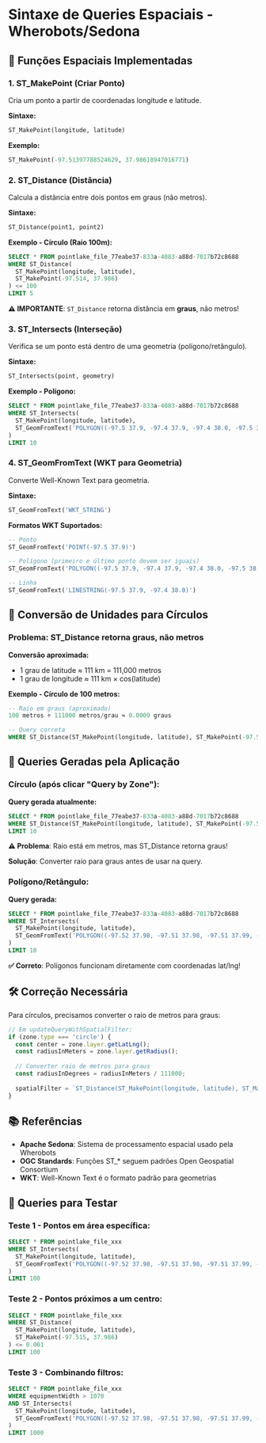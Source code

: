 # Sintaxe de Queries Espaciais - Wherobots/Sedona

## 📍 Funções Espaciais Implementadas

### 1. **ST_MakePoint** (Criar Ponto)
Cria um ponto a partir de coordenadas longitude e latitude.

**Sintaxe:**
```sql
ST_MakePoint(longitude, latitude)
```

**Exemplo:**
```sql
ST_MakePoint(-97.51397788524629, 37.98618947016771)
```

### 2. **ST_Distance** (Distância)
Calcula a distância entre dois pontos em graus (não metros).

**Sintaxe:**
```sql
ST_Distance(point1, point2)
```

**Exemplo - Círculo (Raio 100m):**
```sql
SELECT * FROM pointlake_file_77eabe37-833a-4083-a88d-7017b72c8688 
WHERE ST_Distance(
  ST_MakePoint(longitude, latitude), 
  ST_MakePoint(-97.514, 37.986)
) <= 100 
LIMIT 5
```

**⚠️ IMPORTANTE**: `ST_Distance` retorna distância em **graus**, não metros!

### 3. **ST_Intersects** (Interseção)
Verifica se um ponto está dentro de uma geometria (polígono/retângulo).

**Sintaxe:**
```sql
ST_Intersects(point, geometry)
```

**Exemplo - Polígono:**
```sql
SELECT * FROM pointlake_file_77eabe37-833a-4083-a88d-7017b72c8688 
WHERE ST_Intersects(
  ST_MakePoint(longitude, latitude), 
  ST_GeomFromText('POLYGON((-97.5 37.9, -97.4 37.9, -97.4 38.0, -97.5 38.0, -97.5 37.9))')
) 
LIMIT 10
```

### 4. **ST_GeomFromText** (WKT para Geometria)
Converte Well-Known Text para geometria.

**Sintaxe:**
```sql
ST_GeomFromText('WKT_STRING')
```

**Formatos WKT Suportados:**
```sql
-- Ponto
ST_GeomFromText('POINT(-97.5 37.9)')

-- Polígono (primeiro e último ponto devem ser iguais)
ST_GeomFromText('POLYGON((-97.5 37.9, -97.4 37.9, -97.4 38.0, -97.5 38.0, -97.5 37.9))')

-- Linha
ST_GeomFromText('LINESTRING(-97.5 37.9, -97.4 38.0)')
```

## 🔄 Conversão de Unidades para Círculos

### **Problema: ST_Distance retorna graus, não metros**

**Conversão aproximada:**
- 1 grau de latitude ≈ 111 km = 111,000 metros
- 1 grau de longitude ≈ 111 km × cos(latitude)

**Exemplo - Círculo de 100 metros:**
```sql
-- Raio em graus (aproximado)
100 metros ÷ 111000 metros/grau ≈ 0.0009 graus

-- Query correta
WHERE ST_Distance(ST_MakePoint(longitude, latitude), ST_MakePoint(-97.514, 37.986)) <= 0.0009
```

## 🎯 Queries Geradas pela Aplicação

### **Círculo (após clicar "Query by Zone"):**

**Query gerada atualmente:**
```sql
SELECT * FROM pointlake_file_77eabe37-833a-4083-a88d-7017b72c8688 
WHERE ST_Distance(ST_MakePoint(longitude, latitude), ST_MakePoint(-97.514, 37.986)) <= 74.705 
LIMIT 10
```

**⚠️ Problema**: Raio está em metros, mas ST_Distance retorna graus!

**Solução**: Converter raio para graus antes de usar na query.

### **Polígono/Retângulo:**

**Query gerada:**
```sql
SELECT * FROM pointlake_file_77eabe37-833a-4083-a88d-7017b72c8688 
WHERE ST_Intersects(
  ST_MakePoint(longitude, latitude), 
  ST_GeomFromText('POLYGON((-97.52 37.98, -97.51 37.98, -97.51 37.99, -97.52 37.99, -97.52 37.98))')
) 
LIMIT 10
```

**✅ Correto**: Polígonos funcionam diretamente com coordenadas lat/lng!

## 🛠️ Correção Necessária

Para círculos, precisamos converter o raio de metros para graus:

```javascript
// Em updateQueryWithSpatialFilter:
if (zone.type === 'circle') {
  const center = zone.layer.getLatLng();
  const radiusInMeters = zone.layer.getRadius();
  
  // Converter raio de metros para graus
  const radiusInDegrees = radiusInMeters / 111000;
  
  spatialFilter = `ST_Distance(ST_MakePoint(longitude, latitude), ST_MakePoint(${center.lng}, ${center.lat})) <= ${radiusInDegrees}`;
}
```

## 📚 Referências

- **Apache Sedona**: Sistema de processamento espacial usado pela Wherobots
- **OGC Standards**: Funções ST_* seguem padrões Open Geospatial Consortium
- **WKT**: Well-Known Text é o formato padrão para geometrias

## 🧪 Queries para Testar

### **Teste 1 - Pontos em área específica:**
```sql
SELECT * FROM pointlake_file_xxx 
WHERE ST_Intersects(
  ST_MakePoint(longitude, latitude), 
  ST_GeomFromText('POLYGON((-97.52 37.98, -97.51 37.98, -97.51 37.99, -97.52 37.99, -97.52 37.98))')
) 
LIMIT 100
```

### **Teste 2 - Pontos próximos a um centro:**
```sql
SELECT * FROM pointlake_file_xxx 
WHERE ST_Distance(
  ST_MakePoint(longitude, latitude), 
  ST_MakePoint(-97.515, 37.986)
) <= 0.001
LIMIT 100
```

### **Teste 3 - Combinando filtros:**
```sql
SELECT * FROM pointlake_file_xxx 
WHERE equipmentWidth > 1070 
AND ST_Intersects(
  ST_MakePoint(longitude, latitude), 
  ST_GeomFromText('POLYGON((-97.52 37.98, -97.51 37.98, -97.51 37.99, -97.52 37.99, -97.52 37.98))')
) 
LIMIT 1000
```

